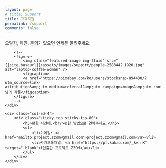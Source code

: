 ```yaml
---
layout: page
# title: Support
title: 고객지원
permalink: /support
comments: false
---
```

<div class="row justify-content-between">
    <div class="col-md-8 pr-5">
        <p class="mb-5">
         오탈자, 제안, 문의가 있으면 언제든 알려주세요.
        </p>

        <!--
        <figure>        
            <img class="featured-image img-fluid" src="{{site.baseurl}}/assets/images/support/people-2583442_1920.jpg" alt="laptop-coffee-woman" />
            <figcaption>
            <a href="https://pixabay.com/ko/users/stocksnap-894430/?utm_source=link-attribution&amp;utm_medium=referral&amp;utm_campaign=image&amp;utm_content=2583442">StockSnap</a>님의 작품</figcaption>
        </figure>
        -->
    </div>

    <div class="col-md-4">
        <div class="sticky-top sticky-top-80">
            <h5>편한 시간에,<br/>편한 방법으로 연락주세요.</h5>
            <ul>           
                <li>이메일: <a href="mailto:project.zzom@gmail.com">project.zzom@gmail.com</a></li>
                <li>카카오톡채널: <a href="https://pf.kakao.com/_kvrnK" target="_blank">1인출판 프로젝트 ZZOM</a></li>
            </ul>
        </div>
    </div>
</div>